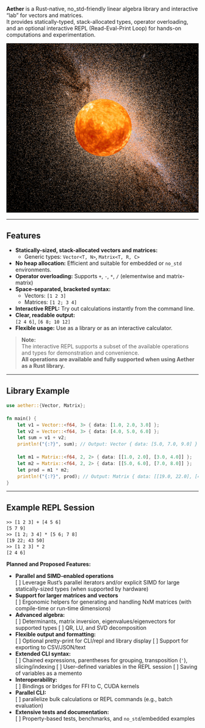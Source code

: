 
**Aether** is a Rust-native, no_std-friendly linear algebra library and interactive “lab” for vectors and matrices.  
It provides statically-typed, stack-allocated types, operator overloading, and an optional interactive REPL (Read-Eval-Print Loop) for hands-on computations and experimentation.

![Aether](docs/images/aether.png)

---

## Features

- **Statically-sized, stack-allocated vectors and matrices:**  
  - Generic types: `Vector<T, N>`, `Matrix<T, R, C>`
- **No heap allocation:** Efficient and suitable for embedded or `no_std` environments.
- **Operator overloading:** Supports `+`, `-`, `*`, `/` (elementwise and matrix-matrix)
- **Space-separated, bracketed syntax:**  
  - Vectors: `[1 2 3]`
  - Matrices: `[1 2; 3 4]`
- **Interactive REPL:** Try out calculations instantly from the command line.
- **Clear, readable output:**  
  `[2 4 6]`, `[6 8; 10 12]`
- **Flexible usage:** Use as a library or as an interactive calculator.

> **Note:**  
> The interactive REPL supports a subset of the available operations and types for demonstration and convenience.  
> **All operations are available and fully supported when using Aether as a Rust library.**

---

## Library Example

```rust
use aether::{Vector, Matrix};

fn main() {
    let v1 = Vector::<f64, 3> { data: [1.0, 2.0, 3.0] };
    let v2 = Vector::<f64, 3> { data: [4.0, 5.0, 6.0] };
    let sum = v1 + v2;
    println!("{:?}", sum); // Output: Vector { data: [5.0, 7.0, 9.0] }

    let m1 = Matrix::<f64, 2, 2> { data: [[1.0, 2.0], [3.0, 4.0]] };
    let m2 = Matrix::<f64, 2, 2> { data: [[5.0, 6.0], [7.0, 8.0]] };
    let prod = m1 * m2;
    println!("{:?}", prod); // Output: Matrix { data: [[19.0, 22.0], [43.0, 50.0]] }
}
```
---
## Example REPL Session
```
>> [1 2 3] + [4 5 6]
[5 7 9]
>> [1 2; 3 4] * [5 6; 7 8]
[19 22; 43 50]
>> [1 2 3] * 2
[2 4 6]
```

**Planned and Proposed Features:**
- **Parallel and SIMD-enabled operations**  
  [ ] Leverage Rust’s parallel iterators and/or explicit SIMD for large statically-sized types (when supported by hardware)
- **Support for larger matrices and vectors**  
  [ ] Ergonomic helpers for generating and handling NxM matrices (with compile-time or run-time dimensions)
- **Advanced algebra:**  
  [ ] Determinants, matrix inversion, eigenvalues/eigenvectors for supported types
  [ ] QR, LU, and SVD decomposition
- **Flexible output and formatting:**  
  [ ] Optional pretty-print for CLI/repl and library display
  [ ] Support for exporting to CSV/JSON/text
- **Extended CLI syntax:**  
  [ ] Chained expressions, parentheses for grouping, transposition (`'`), slicing/indexing
  [ ] User-defined variables in the REPL session
  [ ] Saving of variables as a memento
- **Interoperability:**  
  [ ] Bindings or bridges for FFI to C, CUDA kernels
- **Parallel CLI:**  
  [ ] parallelize bulk calculations or REPL commands (e.g., batch evaluation)
- **Extensive tests and documentation:**  
  [ ] Property-based tests, benchmarks, and `no_std`/embedded examples